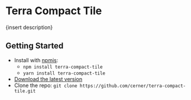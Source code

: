 # Terra Compact Tile

 {insert description}

## Getting Started

- Install with [npmjs](https://www.npmjs.com): 
  - `npm install terra-compact-tile` 
  - `yarn install terra-compact-tile` 
- [Download the latest version](https://github.com/cerner/terra-compact-tile/archive/master.zip)
- Clone the repo: `git clone https://github.com/cerner/terra-compact-tile.git`
